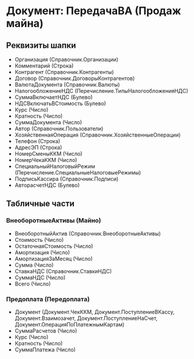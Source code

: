 ﻿# Документ: ПередачаВА (Продаж майна)

## Реквизиты шапки

- Организация (Справочник.Организации)
- Комментарий (Строка)
- Контрагент (Справочник.Контрагенты)
- Договор (Справочник.ДоговорыКонтрагентов)
- ВалютаДокумента (Справочник.Валюты)
- НалогообложениеНДС (Перечисление.ТипыНалогообложенияНДС)
- СуммаВключаетНДС (Булево)
- НДСВключатьВСтоимость (Булево)
- Курс (Число)
- Кратность (Число)
- СуммаДокумента (Число)
- Автор (Справочник.Пользователи)
- ХозяйственнаяОперация (Справочник.ХозяйственныеОперации)
- Телефон (Строка)
- АдресЭП (Строка)
- НомерСменыККМ (Число)
- НомерЧекаККМ (Число)
- СпециальныйНалоговыйРежим (Перечисление.СпециальныеНалоговыеРежимы)
- ПодписьКассира (Справочник.Подписи)
- АвторасчетНДС (Булево)

## Табличные части

### ВнеоборотныеАктивы (Майно)

- ВнеоборотныйАктив (Справочник.ВнеоборотныеАктивы)
- Стоимость (Число)
- ОстаточнаяСтоимость (Число)
- Амортизация (Число)
- АмортизацияЗаМесяц (Число)
- Сумма (Число)
- СтавкаНДС (Справочник.СтавкиНДС)
- СуммаНДС (Число)
- Всего (Число)

### Предоплата (Передоплата)

- Документ (Документ.ЧекККМ, Документ.ПоступлениеВКассу, Документ.Взаимозачет, Документ.ПоступлениеНаСчет, Документ.ОперацияПоПлатежнымКартам)
- СуммаРасчетов (Число)
- Курс (Число)
- Кратность (Число)
- СуммаПлатежа (Число)

